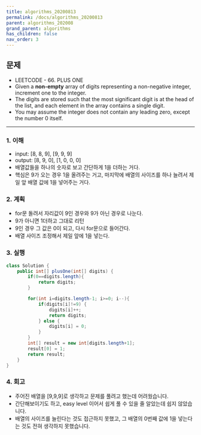 ```yaml
---
title: algorithms_20200813
permalink: /docs/algorithms_20200813
parent: algorithms_202008
grand_parent: algorithms
has_children: false
nav_order: 3
---
```


## 문제

- LEETCODE - 66. PLUS ONE
- Given a **non-empty** array of digits representing a non-negative integer, increment one to the integer.
- The digits are stored such that the most significant digit is at the head of the list, and each element in the array contains a single digit.
- You may assume the integer does not contain any leading zero, except the number 0 itself.

---

### 1. 이해

- input: [8, 8, 9], [9, 9, 9]
- output: [8, 9, 0], [1, 0, 0, 0]
- 배열값들을 하나의 숫자로 보고 간단하게 1을 더하는 거다.
- 핵심은 9가 오는 경우 1을 올려주는 거고, 마지막에 배열의 사이즈를 하나 늘려서 제일 앞 배열 값에 1을 넣어주는 거다.

### 2. 계획

- for문 돌려서 자리값이 9인 경우와 9가 아닌 경우로 나눈다.
- 9가 아니면 1더하고 그대로 리턴
- 9인 경우 그 값은 0이 되고, 다시 for문으로 들어간다.
- 배열 사이즈 조정해서 제일 앞에 1을 넣는다.

### 3. 실행

```java
class Solution {
    public int[] plusOne(int[] digits) {
        if(0==digits.length){
            return digits;
        }

        for(int i=digits.length-1; i>=0; i--){
            if(digits[i]!=9) {
                digits[i]++;
                return digits;
            } else {
                digits[i] = 0;
            }
        }
        int[] result = new int[digits.length+1];
        result[0] = 1;
        return result;
    }
}
```

### 4. 회고

- 주어진 배열을 [9,9,9]로 생각하고 문제를 풀려고 했는데 어려웠습니다.
- 간단해보이기도 하고, easy level 이어서 쉽게 풀 수 있을 줄 알았는데 쉽지 않았습니다.
- 배열의 사이즈를 늘린다는 것도 접근하지 못했고, 그 배열의 0번째 값에 1을 넣는다는 것도 전혀 생각하지 못했습니다.
